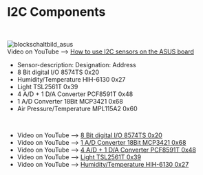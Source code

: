 <h1>I2C Components</h1>
</br>

![blockschaltbild_asus](https://user-images.githubusercontent.com/36192933/50402418-cd28c200-0796-11e9-9640-227eb9b0f348.png)
</br>
Video on YouTube --> <a href="https://youtu.be/cM70DFUDB8I" target="_blank">How to use I2C sensors on the ASUS board</a>
</br>

- Sensor-description: 	Designation:    	Address
- 8 Bit digital I/O 	8574TS 	0x20
- Humidity/Temperature 	HIH-6130 	0x27
- Light 	TSL2561T 	0x39
- 4 A/D + 1 D/A Converter 	PCF8591T 	0x48
- 1 A/D Converter 18Bit 	MCP3421 	0x68
- Air Pressure/Temperature   	MPL115A2 	0x60
</br>


- Video on YouTube --> <a href="https://youtu.be/6DrDO38gT14" target="_blank">8 Bit digital I/O 	8574TS 	0x20</a>
- Video on YouTube --> <a href="https://youtu.be/GofMsuHOOXk" target="_blank">1 A/D Converter 18Bit 	MCP3421 	0x68</a>
- Video on YouTube --> <a href="https://youtu.be/AKT7ksFnzRk" target="_blank">4 A/D + 1 D/A Converter 	PCF8591T 	0x48</a>
- Video on YouTube --> <a href="https://youtu.be/XJsXNWr3RR4" target="_blank">Light 	TSL2561T 	0x39</a>
- Video on YouTube --> <a href="https://youtu.be/YMxQqAVYZN0" target="_blank">Humidity/Temperature 	HIH-6130 	0x27</a>
